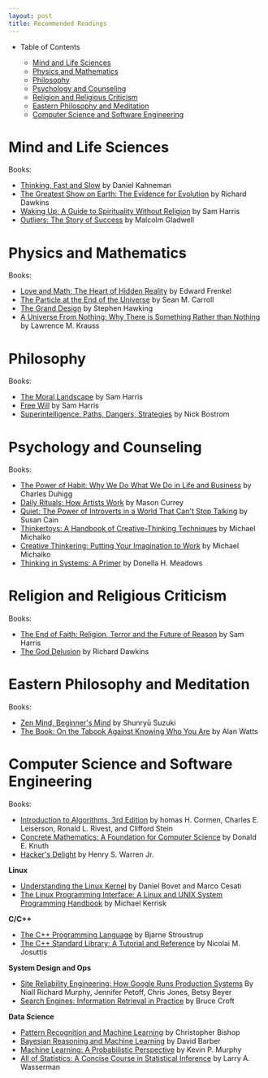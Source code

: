 ```yaml
---
layout: post
title: Recommended Readings
---
```


- Table of Contents

    * [Mind and Life Sciences](#mind-and-life-sciences)
    * [Physics and Mathematics](#physics-and-mathematics)
    * [Philosophy](#philosophy)
    * [Psychology and Counseling](#psychology-and-counseling)
    * [Religion and Religious Criticism](#religion-and-religious-criticism)
    * [Eastern Philosophy and Meditation](#eastern-philosophy-and-meditation)
    * [Computer Science and Software Engineering](#computer-science-and-software-engineering)

# Mind and Life Sciences
Books:

- [Thinking, Fast and Slow](http://www.amazon.com/Thinking-Fast-Slow-Daniel-Kahneman/dp/0374533555) by Daniel Kahneman
- [The Greatest Show on Earth: The Evidence for Evolution](http://www.amazon.com/Greatest-Show-Earth-Evidence-Evolution/dp/1416594795) by Richard Dawkins
- [Waking Up: A Guide to Spirituality Without Religion](https://www.amazon.com/Waking-Up-Spirituality-Without-Religion-ebook/dp/B00GEEB9YC) by Sam Harris
- [Outliers: The Story of Success](http://www.amazon.com/Outliers-Story-Success-Malcolm-Gladwell/dp/0316017930) by Malcolm Gladwell

# Physics and Mathematics
Books:

- [Love and Math: The Heart of Hidden Reality](http://www.amazon.com/Love-Math-Heart-Hidden-Reality/dp/0465050743) by Edward Frenkel
- [The Particle at the End of the Universe](http://www.amazon.com/Particle-End-Universe-Higgs-Boson/dp/0142180300) by Sean M. Carroll
- [The Grand Design](http://www.amazon.com/Grand-Design-Stephen-Hawking/dp/055338466X) by Stephen Hawking
- [A Universe From Nothing: Why There is Something Rather than Nothing](http://www.amazon.com/Universe-Nothing-There-Something-Rather/dp/1451624468) by Lawrence M. Krauss

# Philosophy
Books:

- [The Moral Landscape](http://www.amazon.com/Moral-Landscape-Science-Determine-Values/dp/143917122X) by Sam Harris
- [Free Will](http://www.amazon.com/Free-Will-Sam-Harris/dp/1451683405) by Sam Harris
- [Superintelligence: Paths, Dangers, Strategies](http://www.amazon.com/Superintelligence-Dangers-Strategies-Nick-Bostrom/dp/0199678111) by Nick Bostrom

# Psychology and Counseling
Books:

- [The Power of Habit: Why We Do What We Do in Life and Business](http://www.amazon.com/Power-Habit-What-Life-Business/dp/081298160X) by Charles Duhigg
- [Daily Rituals: How Artists Work](http://www.amazon.com/Daily-Rituals-How-Artists-Work/dp/0307273601) by Mason Currey
- [Quiet: The Power of Introverts in a World That Can't Stop Talking](http://www.amazon.com/Quiet-Power-Introverts-World-Talking/dp/0307352153) by Susan Cain
- [Thinkertoys: A Handbook of Creative-Thinking Techniques](http://www.amazon.com/Thinkertoys-Handbook-Creative-Thinking-Techniques-2nd/dp/1580087736) by Michael Michalko
- [Creative Thinkering: Putting Your Imagination to Work](http://www.amazon.com/Creative-Thinkering-Putting-Your-Imagination/dp/160868024X) by Michael Michalko
- [Thinking in Systems: A Primer](http://www.amazon.com/Thinking-Systems-Donella-H-Meadows/dp/1603580557) by Donella H. Meadows

# Religion and Religious Criticism
Books:

- [The End of Faith: Religion, Terror and the Future of Reason](http://www.amazon.com/End-Faith-Religion-Terror-Future/dp/0393327655) by Sam Harris
- [The God Delusion](http://www.amazon.com/God-Delusion-Richard-Dawkins/dp/0618918248) by Richard Dawkins

# Eastern Philosophy and Meditation
Books:

- [Zen Mind, Beginner's Mind](http://www.amazon.com/Zen-Mind-Beginners-Shunryu-Suzuki/dp/1590308492) by Shunryū Suzuki
- [The Book: On the Tabook Against Knowing Who You Are](http://www.amazon.com/Book-Taboo-Against-Knowing-Who/dp/0679723005) by Alan Watts

# Computer Science and Software Engineering
Books:

- [Introduction to Algorithms, 3rd Edition](http://www.amazon.com/Introduction-Algorithms-3rd-MIT-Press/dp/0262033844) by homas H. Cormen, Charles E. Leiserson, Ronald L. Rivest, and Clifford Stein
- [Concrete Mathematics: A Foundation for Computer Science](http://www.amazon.com/Concrete-Mathematics-Foundation-Computer-Science/dp/0201558025) by Donald E. Knuth
- [Hacker's Delight](http://www.amazon.com/Hackers-Delight-2nd-Henry-Warren/dp/0321842685) by Henry S. Warren Jr.

**Linux**

- [Understanding the Linux Kernel](http://www.amazon.com/Understanding-Linux-Kernel-Third-Daniel/dp/0596005652) by Daniel Bovet and Marco Cesati
- [The Linux Programming Interface: A Linux and UNIX System Programming Handbook](http://www.amazon.com/Linux-Programming-Interface-System-Handbook/dp/1593272200) by Michael Kerrisk

**C/C++**

- [The C++ Programming Language](http://www.amazon.com/C-Programming-Language-4th/dp/0321563840) by Bjarne Stroustrup
- [The C++ Standard Library: A Tutorial and Reference](http://www.amazon.com/Standard-Library-Tutorial-Reference-2nd/dp/0321623215) by Nicolai M. Josuttis

**System Design and Ops**

- [Site Reliability Engineering: How Google Runs Production Systems](http://www.amazon.com/Site-Reliability-Engineering-Production-Systems/dp/149192912X) By Niall Richard Murphy, Jennifer Petoff, Chris Jones, Betsy Beyer
- [Search Engines: Information Retrieval in Practice](http://www.amazon.com/Search-Engines-Information-Retrieval-Practice/dp/0136072240) by Bruce Croft

**Data Science**

- [Pattern Recognition and Machine Learning](http://www.amazon.com/Pattern-Recognition-Learning-Information-Statistics/dp/0387310738) by Christopher Bishop
- [Bayesian Reasoning and Machine Learning](http://www.amazon.com/Bayesian-Reasoning-Machine-Learning-Barber/dp/0521518148) by David Barber
- [Machine Learning: A Probabilistic Perspective](http://www.amazon.com/Machine-Learning-Probabilistic-Perspective-Computation/dp/0262018020) by Kevin P. Murphy
- [All of Statistics: A Concise Course in Statistical Inference](http://www.amazon.com/All-Statistics-Statistical-Inference-Springer/dp/0387402721) by Larry A. Wasserman
